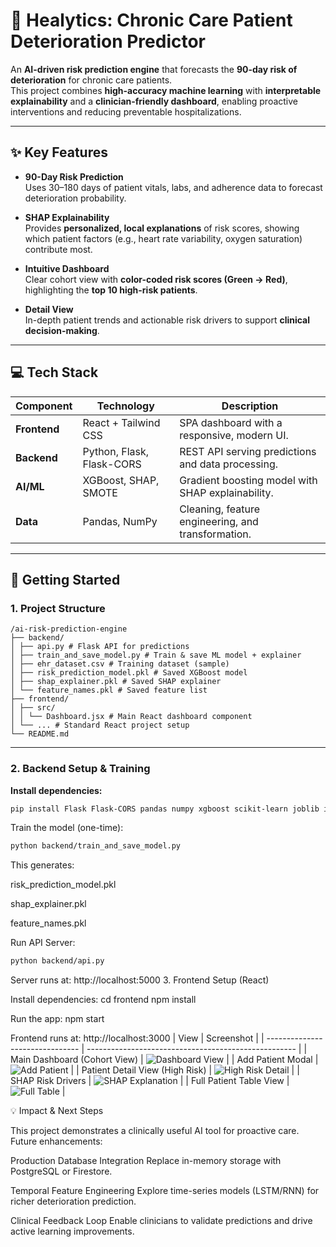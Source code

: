 # 🏥 Healytics: Chronic Care Patient Deterioration Predictor  

An **AI-driven risk prediction engine** that forecasts the **90-day risk of deterioration** for chronic care patients.  
This project combines **high-accuracy machine learning** with **interpretable explainability** and a **clinician-friendly dashboard**, enabling proactive interventions and reducing preventable hospitalizations.  

---

## ✨ Key Features  

- **90-Day Risk Prediction**  
  Uses 30–180 days of patient vitals, labs, and adherence data to forecast deterioration probability.  

- **SHAP Explainability**  
  Provides **personalized, local explanations** of risk scores, showing which patient factors (e.g., heart rate variability, oxygen saturation) contribute most.  

- **Intuitive Dashboard**  
  Clear cohort view with **color-coded risk scores (Green → Red)**, highlighting the **top 10 high-risk patients**.  

- **Detail View**  
  In-depth patient trends and actionable risk drivers to support **clinical decision-making**.  

---

## 💻 Tech Stack  

| Component    | Technology                  | Description                                                   |
|--------------|-----------------------------|---------------------------------------------------------------|
| **Frontend** | React + Tailwind CSS        | SPA dashboard with a responsive, modern UI.                   |
| **Backend**  | Python, Flask, Flask-CORS   | REST API serving predictions and data processing.              |
| **AI/ML**    | XGBoost, SHAP, SMOTE        | Gradient boosting model with SHAP explainability.             |
| **Data**     | Pandas, NumPy               | Cleaning, feature engineering, and transformation.            |

---

## 🚀 Getting Started  

### 1. Project Structure  
```
/ai-risk-prediction-engine
├── backend/
│ ├── api.py # Flask API for predictions
│ ├── train_and_save_model.py # Train & save ML model + explainer
│ ├── ehr_dataset.csv # Training dataset (sample)
│ ├── risk_prediction_model.pkl # Saved XGBoost model
│ ├── shap_explainer.pkl # Saved SHAP explainer
│ └── feature_names.pkl # Saved feature list
├── frontend/
│ ├── src/
│ │ └── Dashboard.jsx # Main React dashboard component
│ └── ... # Standard React project setup
└── README.md
```

---

### 2. Backend Setup & Training  

**Install dependencies:**  
```bash
pip install Flask Flask-CORS pandas numpy xgboost scikit-learn joblib imblearn shap
```
Train the model (one-time):
```bash
python backend/train_and_save_model.py
```
This generates:

risk_prediction_model.pkl

shap_explainer.pkl

feature_names.pkl

Run API Server:
```bash
python backend/api.py
```
Server runs at: http://localhost:5000
3. Frontend Setup (React)

Install dependencies:
cd frontend
npm install

Run the app:
npm start

Frontend runs at: http://localhost:3000
| View                            | Screenshot                                           |
| ------------------------------- | ---------------------------------------------------- |
| Main Dashboard (Cohort View)    | ![Dashboard View](DUMMY_LINK_DASHBOARD_VIEW.png)     |
| Add Patient Modal               | ![Add Patient](DUMMY_LINK_ADD_PATIENT_MODAL.png)     |
| Patient Detail View (High Risk) | ![High Risk Detail](DUMMY_LINK_HIGH_RISK_DETAIL.png) |
| SHAP Risk Drivers               | ![SHAP Explanation](DUMMY_LINK_SHAP_EXPLANATION.png) |
| Full Patient Table View         | ![Full Table](DUMMY_LINK_FULL_TABLE.png)             |

💡 Impact & Next Steps

This project demonstrates a clinically useful AI tool for proactive care. Future enhancements:

Production Database Integration
Replace in-memory storage with PostgreSQL or Firestore.

Temporal Feature Engineering
Explore time-series models (LSTM/RNN) for richer deterioration prediction.

Clinical Feedback Loop
Enable clinicians to validate predictions and drive active learning improvements.

